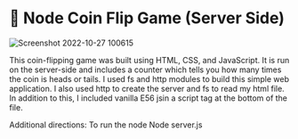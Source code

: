 # 💸 Node Coin Flip Game (Server Side)


![Screenshot 2022-10-27 100615](https://user-images.githubusercontent.com/113325142/198316553-eb2533b7-b13e-4cf9-9470-026c815d213f.jpg)


This coin-flipping game was built using HTML, CSS, and JavaScript. It is run on the server-side and includes a counter which tells you how many times the coin is heads or tails. I used fs and http modules to build this simple web application. I also used http to create the server and fs to read my html file. In addition to this, I included vanilla E56 jsin a script tag at the bottom of the file.



Additional directions:
To run the node 
Node server.js
